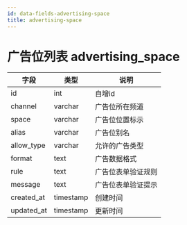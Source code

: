 ```yaml
---
id: data-fields-advertising-space
title: advertising-space
---
```


# 广告位列表 advertising_space

| 字段 | 类型 | 说明 |
| ------ | ------ | ------ |
| id | int | 自增id |
| channel | varchar | 广告位所在频道 |
| space | varchar | 广告位位置标示 |
| alias | varchar | 广告位别名 |
| allow_type | varchar | 允许的广告类型 |
| format | text | 广告数据格式 |
| rule | text | 广告位表单验证规则 |
| message | text | 广告位表单验证提示  |
| created_at | timestamp | 创建时间 |
| updated_at | timestamp | 更新时间 |